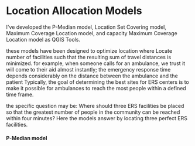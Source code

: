 # Location Allocation Models
I've developed the P-Median model, Location Set Covering model, Maximum Coverage Location model, and capacity Maximum Coverage Location model as QGIS Tools.

these models have been designed to optimize location where Locate number of facilities such that the resulting sum of travel distances is minimized.
for example, when someone calls for an ambulance, we trust it will come to their aid almost instantly; the emergency response time depends considerably on the distance between the ambulance and the patient Typically, the goal of determining the best sites for ERS centers is to make it possible for ambulances to reach the most people within a defined time frame. 

the specific question may be: Where should three ERS facilities be placed so that the greatest number of people in the community can be reached within four minutes?
Here the models answer by locating three perfect ERS facilities.

#### P-Median model
